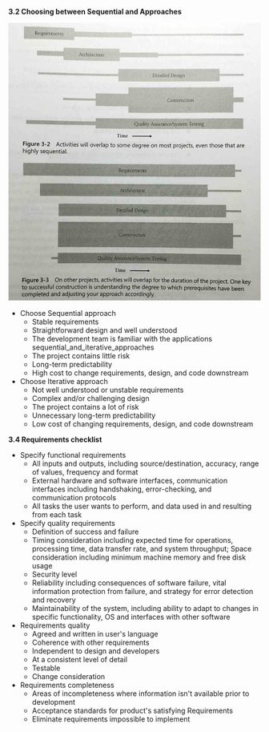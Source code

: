 **3.2 Choosing between Sequential and Approaches**

![Sequential and Iterative Approaches](/img/sequential_and_iterative_approaches.jpg)
* Choose Sequential approach
  * Stable requirements
  * Straightforward design and well understood
  * The development team is familiar with the applications sequential_and_iterative_approaches
  * The project contains little risk
  * Long-term predictability
  * High cost to change requirements, design, and code downstream
* Choose Iterative approach
  * Not well understood or unstable requirements
  * Complex and/or challenging design
  * The project contains a lot of risk
  * Unnecessary long-term predictability
  * Low cost of changing requirements, design, and code downstream

**3.4 Requirements checklist**
* Specify functional requirements
  * All inputs and outputs, including source/destination, accuracy, range of values, frequency and format
  * External hardware and software interfaces, communication interfaces including handshaking, error-checking, and communication protocols
  * All tasks the user wants to perform, and data used in and resulting from each task
* Specify quality requirements
  * Definition of success and failure
  * Timing consideration including expected time for operations, processing time, data transfer rate, and system throughput; Space consideration including minimum machine memory and free disk usage
  * Security level
  * Reliability including consequences of software failure, vital information protection from failure, and strategy for error detection and recovery
  * Maintainability of the system, including ability to adapt to changes in specific functionality, OS and interfaces with other software
* Requirements quality
  * Agreed and written in user's language
  * Coherence with other requirements
  * Independent to design and developers
  * At a consistent level of detail
  * Testable
  * Change consideration
* Requirements completeness
  * Areas of incompleteness where information isn't available prior to development
  * Acceptance standards for product's satisfying Requirements
  * Eliminate requirements impossible to implement
